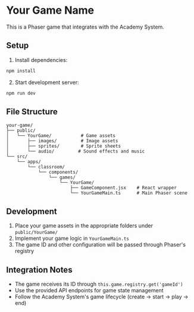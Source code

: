 # Your Game Name

This is a Phaser game that integrates with the Academy System.

## Setup

1. Install dependencies:
```bash
npm install
```

2. Start development server:
```bash
npm run dev
```

## File Structure

```
your-game/
├── public/
│   └── YourGame/           # Game assets
│       ├── images/         # Image assets
│       ├── sprites/        # Sprite sheets
│       └── audio/         # Sound effects and music
└── src/
    └── apps/
        └── classroom/
            └── components/
                └── games/
                    └── YourGame/
                        ├── GameComponent.jsx    # React wrapper
                        └── YourGameMain.ts      # Main Phaser scene
```

## Development

1. Place your game assets in the appropriate folders under `public/YourGame/`
2. Implement your game logic in `YourGameMain.ts`
3. The game ID and other configuration will be passed through Phaser's registry

## Integration Notes

- The game receives its ID through `this.game.registry.get('gameId')`
- Use the provided API endpoints for game state management
- Follow the Academy System's game lifecycle (create -> start -> play -> end)
